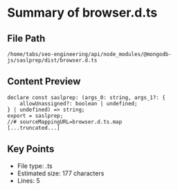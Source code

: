 # Summary of browser.d.ts
  
## File Path
`/home/tabs/seo-engineering/api/node_modules/@mongodb-js/saslprep/dist/browser.d.ts`

## Content Preview
```
declare const saslprep: (args_0: string, args_1?: {
    allowUnassigned?: boolean | undefined;
} | undefined) => string;
export = saslprep;
//# sourceMappingURL=browser.d.ts.map
[...truncated...]
```

## Key Points
- File type: .ts
- Estimated size: 177 characters
- Lines: 5
